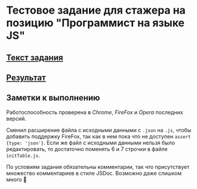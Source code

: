 # Тестовое задание для стажера на позицию "Программист на языке JS"

## [Текст задания](https://github.com/AVor0n/infoTech/blob/master/docs/task.md)

## [Результат](https://avor0n.github.io/infoTech/)

## Заметки к выполнению

Работоспособность проверена в _Chrome_, _FireFox_ и _Opera_ последних версий.

Сменил расширение файла с исходными данными с `.json` на `.js`, чтобы добавить поддержку FireFox, так как в нем пока что не доступен `assert {type: 'json'}`. Если же файл с исходными данными нельзя было редактировать, то достаточно поменять 6 и 7 строчки в файле `initTable.js`.

По условиям задания обязательны комментарии, так что присутствует множество комментариев в стиле JSDoc.
Возможно даже слишком много 🙂
